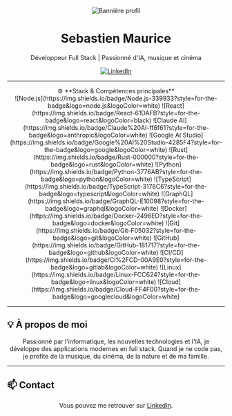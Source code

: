 <p align="center">
  <img src="https://via.placeholder.com/1200x300?text=Bienvenue+sur+mon+profil" alt="Bannière profil" />
</p>

<h1 align="center">Sebastien Maurice</h1>
<p align="center">
  Développeur Full Stack | Passionné d'IA, musique et cinéma
</p>

<p align="center">
  <a href="https://www.linkedin.com/in/sebastien-maurice/">
    <img src="https://img.shields.io/badge/LinkedIn-0077B5?style=for-the-badge&logo=linkedin&logoColor=white" alt="LinkedIn">
  </a>
</p>

---

<p align="center">
  ⚙️ **Stack & Compétences principales**  
  <br>
  ![Node.js](https://img.shields.io/badge/Node.js-339933?style=for-the-badge&logo=node.js&logoColor=white)
  ![React](https://img.shields.io/badge/React-61DAFB?style=for-the-badge&logo=react&logoColor=black)
  ![Claude AI](https://img.shields.io/badge/Claude%20AI-ff6f61?style=for-the-badge&logo=anthropic&logoColor=white)
  ![Google AI Studio](https://img.shields.io/badge/Google%20AI%20Studio-4285F4?style=for-the-badge&logo=google&logoColor=white)
  ![Rust](https://img.shields.io/badge/Rust-000000?style=for-the-badge&logo=rust&logoColor=white)
  ![Python](https://img.shields.io/badge/Python-3776AB?style=for-the-badge&logo=python&logoColor=white)
  ![TypeScript](https://img.shields.io/badge/TypeScript-3178C6?style=for-the-badge&logo=typescript&logoColor=white)
  ![GraphQL](https://img.shields.io/badge/GraphQL-E10098?style=for-the-badge&logo=graphql&logoColor=white)
  ![Docker](https://img.shields.io/badge/Docker-2496ED?style=for-the-badge&logo=docker&logoColor=white)
  ![Git](https://img.shields.io/badge/Git-F05032?style=for-the-badge&logo=git&logoColor=white)
  ![GitHub](https://img.shields.io/badge/GitHub-181717?style=for-the-badge&logo=github&logoColor=white)
  ![CI/CD](https://img.shields.io/badge/CI%2FCD-00A9E0?style=for-the-badge&logo=gitlab&logoColor=white)
  ![Linux](https://img.shields.io/badge/Linux-FCC624?style=for-the-badge&logo=linux&logoColor=white)
  ![Cloud](https://img.shields.io/badge/Cloud-FF4F00?style=for-the-badge&logo=googlecloud&logoColor=white)
</p>

---

## 💡 À propos de moi
<p align="center">
Passionné par l'informatique, les nouvelles technologies et l'IA, je développe des applications modernes en full stack. Quand je ne code pas, je profite de la musique, du cinéma, de la nature et de ma famille.
</p>

---

## 📫 Contact
<p align="center">
Vous pouvez me retrouver sur <a href="https://www.linkedin.com/in/sebastien-maurice/">LinkedIn</a>.
</p>
